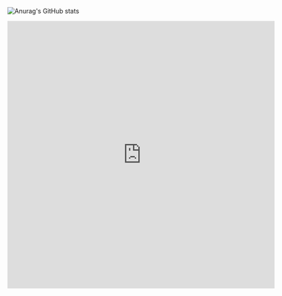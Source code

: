![Anurag's GitHub stats](https://github-readme-stats.vercel.app/api?username=tam1006&count_private=true&show_icons=true)
<iframe width="600" height="600" src="https://ionicabizau.github.io/github-profile-languages/api.html?tam1006" frameborder="0"></iframe>
